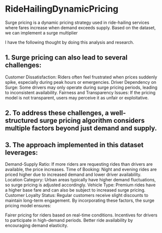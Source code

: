 # RideHailingDynamicPricing
Surge pricing is a dynamic pricing strategy used in ride-hailing services where fares increase when demand exceeds supply. Based on the dataset, we can implement a surge multiplier

I have the following thought by doing this analysis and research.
## 1. Surge pricing can also lead to several challenges:

Customer Dissatisfaction: Riders often feel frustrated when prices suddenly spike, especially during peak hours or emergencies.
Driver Dependency on Surge: Some drivers may only operate during surge pricing periods, leading to inconsistent availability.
Fairness and Transparency Issues: If the pricing model is not transparent, users may perceive it as unfair or exploitative.

## 2. To address these challenges, a well-structured surge pricing algorithm considers multiple factors beyond just demand and supply.
## 3. The approach implemented in this dataset leverages:
Demand-Supply Ratio: If more riders are requesting rides than drivers are available, the price increases.
Time of Booking: Night and evening rides are priced higher due to increased demand and lower driver availability.
Location Category: Urban areas typically have higher demand fluctuations, so surge pricing is adjusted accordingly.
Vehicle Type: Premium rides have a higher base fare and can also be subject to increased surge pricing.
Customer Loyalty Status: Regular customers receive slight discounts to maintain long-term engagement.
By incorporating these factors, the surge pricing model ensures:

Fairer pricing for riders based on real-time conditions.
Incentives for drivers to participate in high-demand periods.
Better ride availability by encouraging demand elasticity.


